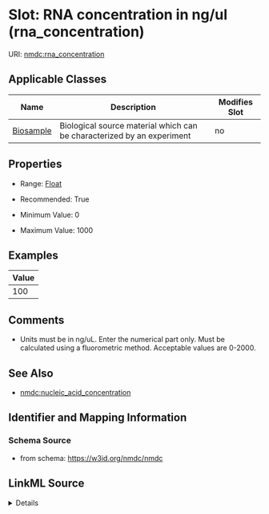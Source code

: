 # Slot: RNA concentration in ng/ul (rna_concentration)

URI: [nmdc:rna_concentration](https://w3id.org/nmdc/rna_concentration)



<!-- no inheritance hierarchy -->




## Applicable Classes

| Name | Description | Modifies Slot |
| --- | --- | --- |
[Biosample](Biosample.md) | Biological source material which can be characterized by an experiment |  no  |







## Properties

* Range: [Float](Float.md)

* Recommended: True

* Minimum Value: 0

* Maximum Value: 1000






## Examples

| Value |
| --- |
| 100 |

## Comments

* Units must be in ng/uL. Enter the numerical part only. Must be calculated using a fluorometric method. Acceptable values are 0-2000.

## See Also

* [nmdc:nucleic_acid_concentration](https://w3id.org/nmdc/nucleic_acid_concentration)

## Identifier and Mapping Information







### Schema Source


* from schema: https://w3id.org/nmdc/nmdc




## LinkML Source

<details>
```yaml
name: rna_concentration
title: RNA concentration in ng/ul
comments:
- Units must be in ng/uL. Enter the numerical part only. Must be calculated using
  a fluorometric method. Acceptable values are 0-2000.
examples:
- value: '100'
from_schema: https://w3id.org/nmdc/nmdc
see_also:
- nmdc:nucleic_acid_concentration
rank: 5
string_serialization: '{float}'
alias: rna_concentration
domain_of:
- Biosample
slot_group: JGI-Metatranscriptomics
range: float
recommended: true
minimum_value: 0
maximum_value: 1000

```
</details>